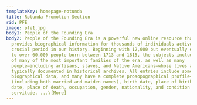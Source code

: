 ```yaml
---
templateKey: homepage-rotunda
title: Rotunda Promotion Section
rid: PFE
image: pfe1.jpg
body1: People of the Founding Era
body2: People of the Founding Era is a powerful new online resource that
  provides biographical information for thousands of individuals active during a
  crucial period in our history. Beginning with 12,000 but eventually expanding
  to over 60,000 people born between 1713 and 1815, the subjects include members
  of many of the most important families of the era, as well as many
  people—including artisans, slaves, and Native Americans—whose lives are not
  typically documented in historical archives. All entries include some
  biographical data, and many have a complete prosopographical profile—full name
  (including both married and maiden names), birth date, place of birth, death
  date, place of death, occupation, gender, nationality, and condition of
  servitude. ...\[More]
---
```

